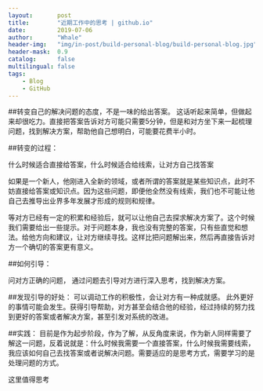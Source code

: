 ```yaml
---
layout:       post
title:        "近期工作中的思考 | github.io"
date:         2019-07-06
author:       "Whale"
header-img:   "img/in-post/build-personal-blog/build-personal-blog.jpg"
header-mask:  0.9
catalog:      false
multilingual: false
tags:
    - Blog
    - GitHub
---
```


##转变自己的解决问题的态度，不是一味的给出答案。
这话听起来简单，但做起来却很吃力。直接把答案告诉对方可能只需要5分钟，但是和对方坐下来一起梳理问题，找到解决方案，帮助他自己想明白，可能要花费半小时。
	
##转变的过程：

什么时候适合直接给答案，什么时候适合给线索，让对方自己找答案

如果是一个新人，他刚进入全新的领域，或者所谓的答案就是某些知识点，此时不妨直接给答案或知识点。因为这些问题，即便他全然没有线索，我们也不可能让他自己去推导出业界多年发展才形成的规则和规律。

等对方已经有一定的积累和经验后，就可以让他自己去探求解决方案了。这个时候我们需要给出一些提示。对于问题本身，我也没有完整的答案，只有些直觉和想法。给他方向和建议，让对方继续寻找。这样比把问题解出来，然后再直接告诉对方一个确切的答案更有意义。

##如何引导：

问对方正确的问题， 通过问题去引导对方进行深入思考，找到解决方案。

##发现引导的好处：
可以调动工作的积极性，会让对方有一种成就感。
此外更好的事情可能会发生。获得引导帮助，对方甚至会结合他的经验，经过持续的努力找到更好的答案或者解决方案，甚至引发对系统的改进。

##实践：
目前是作为起步阶段，作为了解，从反角度来说，作为新人同样需要了解这一问题，反着说就是：什么时候我需要一个直接答案，什么时候我需要线索，我应该如何自己去找答案或者说解决问题。需要适应的是思考方式，需要学习的是处理问题的方式。

这里值得思考
